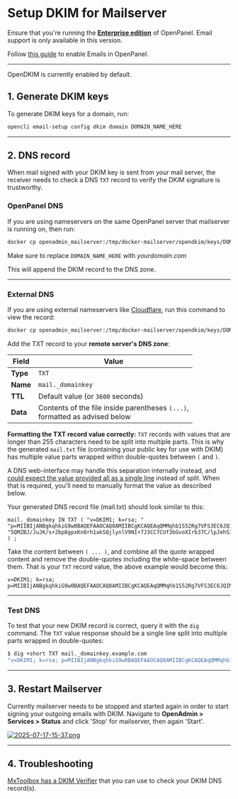 # Setup DKIM for Mailserver

Ensure that you're running the [**Enterprise edition**](https://openpanel.com/enterprise/) of OpenPanel. Email support is only available in this version.

Follow [this guide](/docs/articles/user-experience/how-to-setup-email-in-openpanel/) to enable Emails in OpenPanel.

---

OpenDKIM is currently enabled by default.

## 1. Generate DKIM keys

To generate DKIM keys for a domain, run:

```bash
opencli email-setup config dkim domain DOMAIN_NAME_HERE
```

---

## 2. DNS record

When mail signed with your DKIM key is sent from your mail server, the receiver needs to check a DNS `TXT` record to verify the DKIM signature is trustworthy.

### OpenPanel DNS

If you are using nameservers on the same OpenPanel server that mailserver is running on, then run:
```bash
docker cp openadmin_mailserver:/tmp/docker-mailserver/opendkim/keys/DOMAIN_NAME_HERE/mail.txt /tmp/mail.txt && cat /tmp/mail.txt >> /etc/bind/zones/DOMAIN_NAME_HERE.zone
```

Make sure to replace `DOMAIN_NAME_HERE` with *yourdomain.com*

This will append the DKIM record to the DNS zone.

---

### External DNS

If you are using external nameservers like [Cloudflare](https://www.cloudflare.com/), run this command to view the record:

```bash
docker cp openadmin_mailserver:/tmp/docker-mailserver/opendkim/keys/DOMAIN_NAME_HERE/mail.txt /tmp/mail.txt && cat /tmp/mail.txt
```

Add the TXT record to your **remote server's DNS zone**:

| **Field** | **Value**                                                                      |
| --------- | ------------------------------------------------------------------------------ |
| **Type**  | `TXT`                                                                          |
| **Name**  | `mail._domainkey`                                                              |
| **TTL**   | Default value (or `3600` seconds)                                              |
| **Data**  | Contents of the file inside parentheses `(...)`,<br>formatted as advised below |

**Formatting the TXT record value correctly:**
`TXT` records with values that are longer than 255 characters need to be split into multiple parts. This is why the generated `mail.txt` file (containing your public key for use with DKIM) has multiple value parts wrapped within double-quotes between `(` and `)`.

A DNS web-interface may handle this separation internally instead, and [could expect the value provided all as a single line](https://serverfault.com/questions/763815/route-53-doesnt-allow-adding-dkim-keys-because-length-is-too-long) instead of split. When that is required, you'll need to manually format the value as described below.

Your generated DNS record file (mail.txt) should look similar to this:

```
mail._domainkey IN TXT ( "v=DKIM1; k=rsa; "
"p=MIIBIjANBgkqhkiG9w0BAQEFAAOCAQ8AMIIBCgKCAQEAqQMMqhb1S52Rg7VFS3EC6JQIMxNDdiBmOKZvY5fiVtD3Z+yd9ZV+V8e4IARVoMXWcJWSR6xkloitzfrRtJRwOYvmrcgugOalkmM0V4Gy/2aXeamuiBuUc4esDQEI3egmtAsHcVY1XCoYfs+9VqoHEq3vdr3UQ8zP/l+FP5UfcaJFCK/ZllqcO2P1GjIDVSHLdPpRHbMP/tU1a9mNZ"
"5QMZBJ/JuJK/s+2bp8gpxKn8rh1akSQjlynlV9NI+7J3CC7CUf3bGvoXIrb37C/lpJehS39KNtcGdaRufKauSfqx/7SxA0zyZC+r13f7ASbMaQFzm+/RRusTqozY/p/MsWx8QIDAQAB"
) ;
```

Take the content between `( ... )`, and combine all the quote wrapped content and remove the double-quotes including the white-space between them. That is your `TXT` record value, the above example would become this:

```
v=DKIM1; k=rsa; p=MIIBIjANBgkqhkiG9w0BAQEFAAOCAQ8AMIIBCgKCAQEAqQMMqhb1S52Rg7VFS3EC6JQIMxNDdiBmOKZvY5fiVtD3Z+yd9ZV+V8e4IARVoMXWcJWSR6xkloitzfrRtJRwOYvmrcgugOalkmM0V4Gy/2aXeamuiBuUc4esDQEI3egmtAsHcVY1XCoYfs+9VqoHEq3vdr3UQ8zP/l+FP5UfcaJFCK/ZllqcO2P1GjIDVSHLdPpRHbMP/tU1a9mNZ5QMZBJ/JuJK/s+2bp8gpxKn8rh1akSQjlynlV9NI+7J3CC7CUf3bGvoXIrb37C/lpJehS39KNtcGdaRufKauSfqx/7SxA0zyZC+r13f7ASbMaQFzm+/RRusTqozY/p/MsWx8QIDAQAB
```
---

### Test DNS

To test that your new DKIM record is correct, query it with the `dig` command. The `TXT` value response should be a single line split into multiple parts wrapped in double-quotes:

```bash
$ dig +short TXT mail._domainkey.example.com
"v=DKIM1; k=rsa; p=MIIBIjANBgkqhkiG9w0BAQEFAAOCAQ8AMIIBCgKCAQEAqQMMqhb1S52Rg7VFS3EC6JQIMxNDdiBmO.."
```

---

## 3. Restart Mailserver

Currently mailserver needs to be stopped and started again in order to start signing your outgoing emails with DKIM. Navigate to **OpenAdmin > Services > Status** and click 'Stop' for mailserver, then again 'Start'.

[![2025-07-17-15-37.png](https://i.postimg.cc/d3hgY01F/2025-07-17-15-37.png)](https://postimg.cc/ctNF70wk)

---

## 4. Troubleshooting

[MxToolbox has a DKIM Verifier](https://mxtoolbox.com/dkim.aspx) that you can use to check your DKIM DNS record(s).

